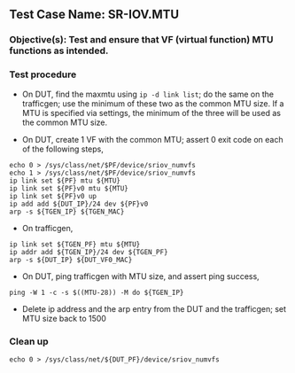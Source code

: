
## Test Case Name: SR-IOV.MTU

### Objective(s): Test and ensure that VF (virtual function) MTU functions as intended.

### Test procedure

* On DUT, find the maxmtu using `ip -d link list`; do the same on the trafficgen; use the minimum of these two as the common MTU size. If a MTU is specified via settings, the minimum of the three will be used as the common MTU size.

* On DUT, create 1 VF with the common MTU; assert 0 exit code on each of the following steps,
```
echo 0 > /sys/class/net/$PF/device/sriov_numvfs
echo 1 > /sys/class/net/$PF/device/sriov_numvfs
ip link set ${PF} mtu ${MTU}
ip link set ${PF}v0 mtu ${MTU}
ip link set ${PF}v0 up
ip add add ${DUT_IP}/24 dev ${PF}v0
arp -s ${TGEN_IP} ${TGEN_MAC}
```

* On trafficgen,
```
ip link set ${TGEN_PF} mtu ${MTU}
ip addr add ${TGEN_IP}/24 dev ${TGEN_PF}
arp -s ${DUT_IP} ${DUT_VF0_MAC}
```

* On DUT, ping trafficgen with MTU size, and assert ping success,
```
ping -W 1 -c -s $((MTU-28)) -M do ${TGEN_IP}
```

* Delete ip address and the arp entry from the DUT and the trafficgen; set MTU size back to 1500

### Clean up
```
echo 0 > /sys/class/net/${DUT_PF}/device/sriov_numvfs
```
